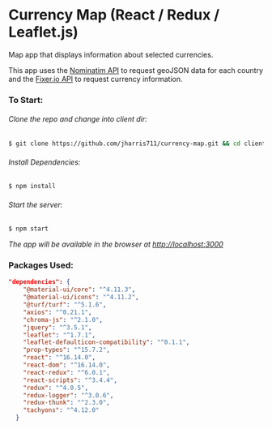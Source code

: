 # Currency Map (React / Redux / Leaflet.js)
Map app that displays information about selected currencies.
 

This app uses the [Nominatim API](https://nominatim.org/release-docs/develop/api/Overview/) to request 
geoJSON data for each country and the [Fixer.io API](https://fixer.io/documentation) to request currency
information.

### To Start:
###### Clone the repo and change into client dir:
```bash
$ git clone https://github.com/jharris711/currency-map.git && cd client
```

###### Install Dependencies:
```bash
$ npm install
```

###### Start the server:
```bash
$ npm start
```

*The app will be available in the browser at <http://localhost:3000>*

### Packages Used:
```json
"dependencies": {
    "@material-ui/core": "^4.11.3",
    "@material-ui/icons": "^4.11.2",
    "@turf/turf": "^5.1.6",
    "axios": "^0.21.1",
    "chroma-js": "^2.1.0",
    "jquery": "^3.5.1",
    "leaflet": "^1.7.1",
    "leaflet-defaulticon-compatibility": "^0.1.1",
    "prop-types": "^15.7.2",
    "react": "^16.14.0",
    "react-dom": "^16.14.0",
    "react-redux": "^6.0.1",
    "react-scripts": "^3.4.4",
    "redux": "^4.0.5",
    "redux-logger": "^3.0.6",
    "redux-thunk": "^2.3.0",
    "tachyons": "^4.12.0"
  }
```
